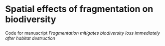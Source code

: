 # Spatial effects of fragmentation on biodiversity

Code for manuscript *Fragmentation mitigates biodiversity loss immediately after habitat destruction*
